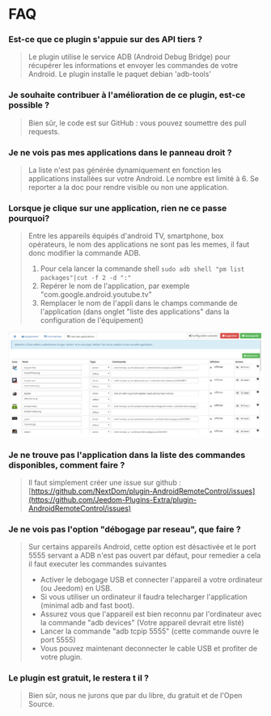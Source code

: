 # FAQ

### Est-ce que ce plugin s'appuie sur des API tiers ?

> Le plugin utilise le service ADB (Android Debug Bridge) pour récupérer les informations et envoyer les commandes de votre Android.
Le plugin installe le paquet debian 'adb-tools'

### Je souhaite contribuer à l'amélioration de ce plugin, est-ce possible ?

> Bien sûr, le code est sur GitHub : vous pouvez soumettre des pull requests.

### Je ne vois pas mes applications dans le panneau droit ?

> La liste n'est pas générée dynamiquement en fonction les applications installées sur votre Android. Le nombre est limité à 6. Se reporter a la doc pour rendre visible ou non une application.

### Lorsque je clique sur une application, rien ne ce passe pourquoi?

> Entre les appareils équipés d'android TV, smartphone, box opérateurs, le nom des applications ne sont pas les memes, il faut donc modifier la commande ADB.
> 1) Pour cela lancer la commande shell ```sudo adb shell "pm list packages"|cut -f 2 -d ":"```
> 2) Repérer le nom de l'application, par exemple "com.google.android.youtube.tv"
> 3) Remplacer le nom de l'appli dans le champs commande de l'application (dans onglet "liste des applications" dans la configuration de l'équipement)

![Screenshot8](../images/Screenshot8.png)

### Je ne trouve pas l'application dans la liste des commandes disponibles, comment faire ?

> Il faut simplement créer une issue sur github : [https://github.com/NextDom/plugin-AndroidRemoteControl/issues](https://github.com/Jeedom-Plugins-Extra/plugin-AndroidRemoteControl/issues)

### Je ne vois pas l'option "débogage par reseau", que faire ?

> Sur certains appareils Android, cette option est désactivée et le port 5555 servant a ADB n'est pas ouvert par défaut, pour remedier a cela il faut executer les commandes suivantes
> - Activer le debogage USB et connecter l'appareil a votre ordinateur (ou Jeedom) en USB.
> - Si vous utiliser un  ordinateur il faudra telecharger l'application (minimal adb and fast boot).
> - Assurez vous que l'appareil est bien reconnu par l'ordinateur avec la commande "adb devices" (Votre appareil devrait etre listé)
> - Lancer la commande "adb tcpip 5555" (cette commande ouvre le port 5555)
> - Vous pouvez maintenant deconnecter le cable USB et profiter de votre plugin.

### Le plugin est gratuit, le restera t il ?

> Bien sûr, nous ne jurons que par du libre, du gratuit et de l'Open Source.
